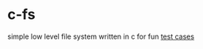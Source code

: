 # c-fs
simple low level file system written in c for fun
[test cases](https://github.com/cantwont/c-fs/blob/main/test/test_cases.c)
